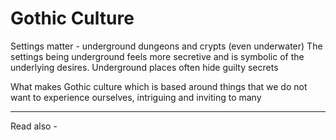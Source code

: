 # Gothic Culture



Settings matter - underground dungeons and crypts (even underwater)
The settings being underground feels more secretive and is symbolic of the underlying desires.
Underground places often hide guilty secrets


What makes Gothic culture which is based around things that we do not want to experience ourselves, intriguing and inviting to many 

---
Read also - 